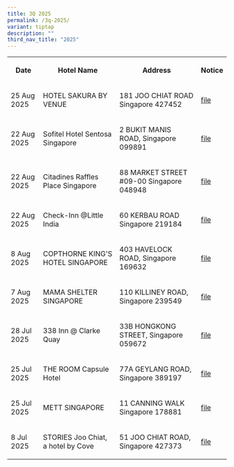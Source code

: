 ```yaml
---
title: 3Q 2025
permalink: /3q-2025/
variant: tiptap
description: ""
third_nav_title: "2025"
---
```

<p></p>
<table style="minWidth: 100px">
<colgroup>
<col>
<col>
<col>
<col>
</colgroup>
<tbody>
<tr>
<th rowspan="1" colspan="1">
<p>Date</p>
</th>
<th rowspan="1" colspan="1">
<p>Hotel Name</p>
</th>
<th rowspan="1" colspan="1">
<p>Address</p>
</th>
<th rowspan="1" colspan="1">
<p>Notice</p>
</th>
</tr>
<tr>
<td rowspan="1" colspan="1">
<p>25 Aug 2025</p>
</td>
<td rowspan="1" colspan="1">
<p>HOTEL SAKURA BY VENUE</p>
</td>
<td rowspan="1" colspan="1">
<p>181 JOO CHIAT ROAD Singapore 427452</p>
</td>
<td rowspan="1" colspan="1">
<p><a href="/files/HOTEL_SAKURA_BY_VENUE.pdf" rel="noopener nofollow" target="_blank">file</a>
</p>
</td>
</tr>
<tr>
<td rowspan="1" colspan="1">
<p>22 Aug 2025</p>
</td>
<td rowspan="1" colspan="1">
<p>Sofitel Hotel Sentosa Singapore</p>
</td>
<td rowspan="1" colspan="1">
<p>2 BUKIT MANIS ROAD, Singapore 099891</p>
</td>
<td rowspan="1" colspan="1">
<p><a href="/files/Sofitel_Hotel_Sentosa.pdf" rel="noopener noreferrer nofollow" target="_blank">file</a>
</p>
</td>
</tr>
<tr>
<td rowspan="1" colspan="1">
<p>22 Aug 2025</p>
</td>
<td rowspan="1" colspan="1">
<p>Citadines Raffles Place Singapore</p>
</td>
<td rowspan="1" colspan="1">
<p>88 MARKET STREET #09-00 Singapore 048948</p>
</td>
<td rowspan="1" colspan="1">
<p><a href="/files/Citadines_Raffles_Place_Singapore.pdf" rel="noopener noreferrer nofollow" target="_blank">file</a>
</p>
</td>
</tr>
<tr>
<td rowspan="1" colspan="1">
<p>22 Aug 2025</p>
</td>
<td rowspan="1" colspan="1">
<p>Check-Inn @Little India</p>
</td>
<td rowspan="1" colspan="1">
<p>60 KERBAU ROAD Singapore 219184</p>
</td>
<td rowspan="1" colspan="1">
<p><a href="/files/Check_Inn_Little_India.pdf" rel="noopener nofollow" target="_blank">file</a>
</p>
</td>
</tr>
<tr>
<td rowspan="1" colspan="1">
<p>8 Aug 2025</p>
</td>
<td rowspan="1" colspan="1">
<p>COPTHORNE KING'S HOTEL SINGAPORE</p>
</td>
<td rowspan="1" colspan="1">
<p>403 HAVELOCK ROAD, Singapore 169632</p>
</td>
<td rowspan="1" colspan="1">
<p><a href="/files/enotice_COPTHORNE_KING_S_HOTEL_SINGAPORE.pdf" rel="noopener noreferrer nofollow" target="_blank">file</a>
</p>
</td>
</tr>
<tr>
<td rowspan="1" colspan="1">
<p>7 Aug 2025</p>
</td>
<td rowspan="1" colspan="1">
<p>MAMA SHELTER SINGAPORE</p>
</td>
<td rowspan="1" colspan="1">
<p>110 KILLINEY ROAD, Singapore 239549</p>
</td>
<td rowspan="1" colspan="1">
<p><a href="/files/Mama_Shelter_Singapore.pdf" rel="noopener noreferrer nofollow" target="_blank">file</a>
</p>
</td>
</tr>
<tr>
<td rowspan="1" colspan="1">
<p>28 Jul 2025</p>
</td>
<td rowspan="1" colspan="1">
<p>338 Inn @ Clarke Quay</p>
</td>
<td rowspan="1" colspan="1">
<p>33B HONGKONG STREET, Singapore 059672</p>
</td>
<td rowspan="1" colspan="1">
<p><a href="/files/338_inn___clarke_quay.pdf" rel="noopener noreferrer nofollow" target="_blank">file</a>
</p>
</td>
</tr>
<tr>
<td rowspan="1" colspan="1">
<p>25 Jul 2025</p>
</td>
<td rowspan="1" colspan="1">
<p>THE ROOM Capsule Hotel</p>
</td>
<td rowspan="1" colspan="1">
<p>77A GEYLANG ROAD, Singapore 389197</p>
</td>
<td rowspan="1" colspan="1">
<p><a href="/files/the_room_capsule_hotel.pdf" rel="noopener noreferrer nofollow" target="_blank">file</a>
</p>
</td>
</tr>
<tr>
<td rowspan="1" colspan="1">
<p>25 Jul 2025</p>
</td>
<td rowspan="1" colspan="1">
<p>METT SINGAPORE</p>
</td>
<td rowspan="1" colspan="1">
<p>11 CANNING WALK Singapore 178881</p>
</td>
<td rowspan="1" colspan="1">
<p><a href="/files/METT_SINGAPORE.pdf" rel="noopener noreferrer nofollow" target="_blank">file</a>
</p>
</td>
</tr>
<tr>
<td rowspan="1" colspan="1">
<p>8 Jul 2025</p>
</td>
<td rowspan="1" colspan="1">
<p>STORIES Joo Chiat, a hotel by Cove</p>
</td>
<td rowspan="1" colspan="1">
<p>51 JOO CHIAT ROAD, Singapore 427373</p>
</td>
<td rowspan="1" colspan="1">
<p><a href="/files/STORIES_Joo_Chiat__a_hotel_by_Cove.pdf" rel="noopener nofollow" target="_blank">file</a>
</p>
</td>
</tr>
</tbody>
</table>
<p></p>